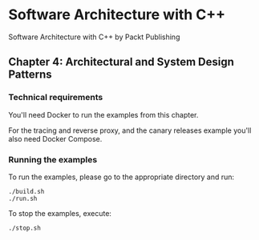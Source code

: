 # Software Architecture with C++

Software Architecture with C++ by Packt Publishing

## Chapter 4: Architectural and System Design Patterns

### Technical requirements

You'll need Docker to run the examples from this chapter.

For the tracing and reverse proxy, and the canary releases example you'll
also need Docker Compose.

### Running the examples

To run the examples, please go to the appropriate directory and run:

```
./build.sh
./run.sh
```

To stop the examples, execute:

```
./stop.sh
```
